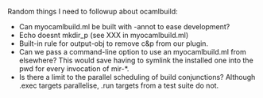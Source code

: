 Random things I need to followup about ocamlbuild:

* Can myocamlbuild.ml be built with -annot to ease development?
* Echo doesnt mkdir_p (see XXX in myocamlbuild.ml)
* Built-in rule for output-obj to remove c&p from our plugin.
* Can we pass a command-line option to use an myocamlbuild.ml from elsewhere? This would save having to symlink the installed one into the pwd for every invocation of mir-*.
* Is there a limit to the parallel scheduling of build conjunctions? Although .exec targets parallelise, .run targets from a test suite do not.
